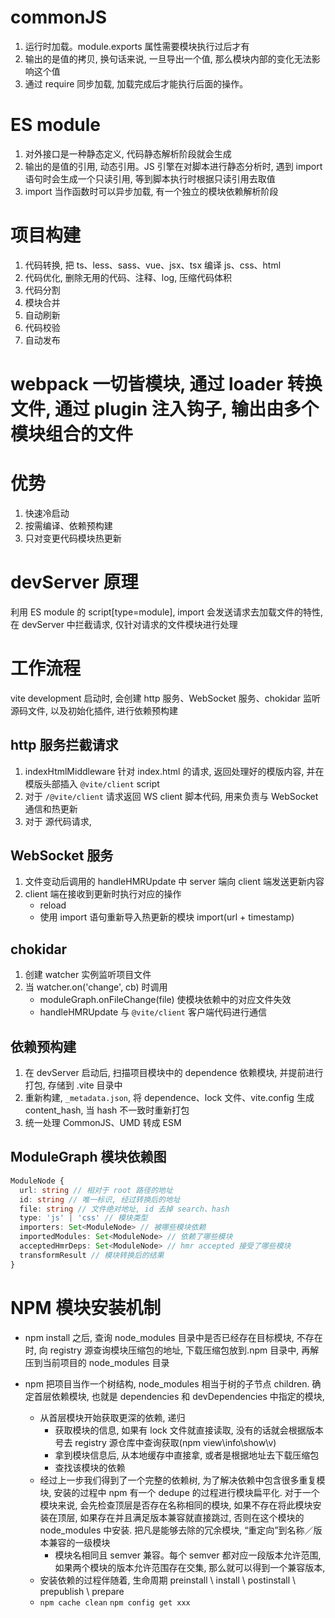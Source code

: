 # commonJS

1. 运行时加载。module.exports 属性需要模块执行过后才有
2. 输出的是值的拷贝, 换句话来说, 一旦导出一个值, 那么模块内部的变化无法影响这个值
3. 通过 require 同步加载, 加载完成后才能执行后面的操作。

# ES module

1. 对外接口是一种静态定义, 代码静态解析阶段就会生成
2. 输出的是值的引用, 动态引用。JS 引擎在对脚本进行静态分析时, 遇到 import 语句时会生成一个只读引用, 等到脚本执行时根据只读引用去取值
3. import 当作函数时可以异步加载, 有一个独立的模块依赖解析阶段

# 项目构建

1. 代码转换, 把 ts、less、sass、vue、jsx、tsx 编译 js、css、html
2. 代码优化, 删除无用的代码、注释、log, 压缩代码体积
3. 代码分割
4. 模块合并
5. 自动刷新
6. 代码校验
7. 自动发布

# webpack 一切皆模块, 通过 loader 转换文件, 通过 plugin 注入钩子, 输出由多个模块组合的文件

# 优势

1. 快速冷启动
2. 按需编译、依赖预构建
3. 只对变更代码模块热更新

# devServer 原理

利用 ES module 的 script[type=module], import 会发送请求去加载文件的特性, 在 devServer 中拦截请求, 仅针对请求的文件模块进行处理

# 工作流程

vite development 启动时, 会创建 http 服务、WebSocket 服务、chokidar 监听源码文件, 以及初始化插件, 进行依赖预构建

## http 服务拦截请求

1. indexHtmlMiddleware 针对 index.html 的请求, 返回处理好的模版内容, 并在模版头部插入 `@vite/client` script
2. 对于 `/@vite/client` 请求返回 WS client 脚本代码, 用来负责与 WebSocket 通信和热更新
3. 对于 源代码请求,

## WebSocket 服务

1. 文件变动后调用的 handleHMRUpdate 中 server 端向 client 端发送更新内容
2. client 端在接收到更新时执行对应的操作
   - reload
   - 使用 import 语句重新导入热更新的模块 import(url + timestamp)

## chokidar

1. 创建 watcher 实例监听项目文件
2. 当 watcher.on('change', cb) 时调用
   - moduleGraph.onFileChange(file) 使模块依赖中的对应文件失效
   - handleHMRUpdate 与 `@vite/client` 客户端代码进行通信

## 依赖预构建

1. 在 devServer 启动后, 扫描项目模块中的 dependence 依赖模块, 并提前进行打包, 存储到 .vite 目录中
2. 重新构建, `_metadata.json`, 将 dependence、lock 文件、vite.config 生成 content_hash, 当 hash 不一致时重新打包
3. 统一处理 CommonJS、UMD 转成 ESM

## ModuleGraph 模块依赖图

```ts
ModuleNode {
  url: string // 相对于 root 路径的地址
  id: string // 唯一标识, 经过转换后的地址
  file: string // 文件绝对地址, id 去掉 search、hash
  type: 'js' | 'css' // 模块类型
  importers: Set<ModuleNode> // 被哪些模块依赖
  importedModules: Set<ModuleNode> // 依赖了哪些模块
  acceptedHmrDeps: Set<ModuleNode> // hmr accepted 接受了哪些模块
  transformResult // 模块转换后的结果
}

```

# NPM 模块安装机制

- npm install 之后, 查询 node_modules 目录中是否已经存在目标模块, 不存在时, 向 registry 源查询模块压缩包的地址, 下载压缩包放到.npm 目录中, 再解压到当前项目的 node_modules 目录

- npm 把项目当作一个树结构, node_modules 相当于树的子节点 children. 确定首层依赖模块, 也就是 dependencies 和 devDependencies 中指定的模块,
  - 从首层模块开始获取更深的依赖, 递归
    - 获取模块的信息, 如果有 lock 文件就直接读取, 没有的话就会根据版本号去 registry 源仓库中查询获取(npm view\info\show\v)
    - 拿到模块信息后, 从本地缓存中直接拿, 或者是根据地址去下载压缩包
    - 查找该模块的依赖
  - 经过上一步我们得到了一个完整的依赖树, 为了解决依赖中包含很多重复模块, 安装的过程中 npm 有一个 dedupe 的过程进行模块扁平化. 对于一个模块来说, 会先检查顶层是否存在名称相同的模块, 如果不存在将此模块安装在顶层, 如果存在并且满足版本兼容就直接跳过, 否则在这个模块的 node_modules 中安装. 把凡是能够去除的冗余模块, “重定向”到名称／版本兼容的一级模块
    - 模块名相同且 semver 兼容。每个 semver 都对应一段版本允许范围, 如果两个模块的版本允许范围存在交集, 那么就可以得到一个兼容版本,
  - 安装依赖的过程伴随着, 生命周期 preinstall \ install \ postinstall \ prepublish \ prepare
  - `npm cache clean` `npm config get xxx`

